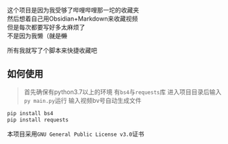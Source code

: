 这个项目是因为我受够了哔哩哔哩那一坨的收藏夹  
然后想着自己用Obsidian+Markdown来收藏视频  
但是每次都要写好多太麻烦了  
不是因为我懒（~~就是懒~~  

所有我就写了个脚本来快捷收藏吧
## 如何使用
> 首先确保有python3.7以上的环境
> 有`bs4`与`requests`库
>进入项目目录后输入`py main.py`运行
>输入视频bv号自动生成文件

```python
pip install bs4
pip install requests
```

本项目采用`GNU General Public License v3.0`证书
